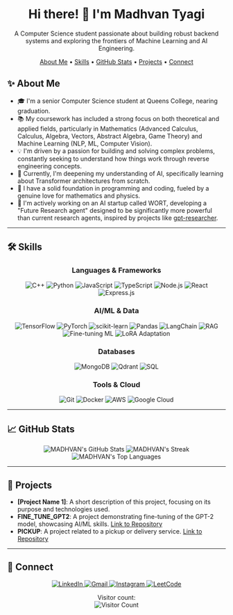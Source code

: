 <h1 align="center">Hi there! 👋 I'm Madhvan Tyagi</h1>

<p align="center">
  A Computer Science student passionate about building robust backend systems and exploring the frontiers of Machine Learning and AI Engineering.
</p>

<p align="center">
  <a href="#about-me">About Me</a> •
  <a href="#skills">Skills</a> •
  <a href="#github-stats">GitHub Stats</a> •
  <a href="#projects">Projects</a> •
  <a href="#connect">Connect</a>
</p>

## ✨ About Me <a name="about-me"></a>

- 🎓 I'm a senior Computer Science student at Queens College, nearing graduation.
- 📚 My coursework has included a strong focus on both theoretical and applied fields, particularly in Mathematics (Advanced Calculus, Calculus, Algebra, Vectors, Abstract Algebra, Game Theory) and Machine Learning (NLP, ML, Computer Vision).
- 💡 I'm driven by a passion for building and solving complex problems, constantly seeking to understand how things work through reverse engineering concepts.
- 🌱 Currently, I'm deepening my understanding of AI, specifically learning about Transformer architectures from scratch.
- 🧠 I have a solid foundation in programming and coding, fueled by a genuine love for mathematics and physics.
- 🚀 I'm actively working on an AI startup called WORT, developing a "Future Research agent" designed to be significantly more powerful than current research agents, inspired by projects like [gpt-researcher](https://github.com/assafelovic/gpt-researcher.git).


---


## 🛠 Skills <a name="skills"></a>

<h3 align="center">Languages & Frameworks</h3>
<p align="center">
  <img src="https://img.shields.io/badge/C%2B%2B-00599C?style=for-the-badge&logo=c%2B%2B&logoColor=white" alt="C++" />
  <img src="https://img.shields.io/badge/Python-FFD43B?style=for-the-badge&logo=python&logoColor=darkgreen" alt="Python" />
  <img src="https://img.shields.io/badge/JavaScript-323330?style=for-the-badge&logo=javascript&logoColor=F7DF1E" alt="JavaScript" />
  <img src="https://img.shields.io/badge/TypeScript-3178C6?style=for-the-badge&logo=typescript&logoColor=white" alt="TypeScript" />
  <img src="https://img.shields.io/badge/Node.js-339933?style=for-the-badge&logo=nodedotjs&logoColor=white" alt="Node.js" />
  <img src="https://img.shields.io/badge/React-%2320232a.svg?style=for-the-badge&logo=react&logoColor=%2361DAFB" alt="React" />
  <img src="https://img.shields.io/badge/Express.js-%23404d59.svg?style=for-the-badge&logo=express&logoColor=%2361DAFB" alt="Express.js" />
</p>

<h3 align="center">AI/ML & Data</h3>
<p align="center">
  <img src="https://img.shields.io/badge/TensorFlow-FF6F00?style=for-the-badge&logo=tensorflow&logoColor=white" alt="TensorFlow" />
  <img src="https://img.shields.io/badge/PyTorch-EE4C2C?style=for-the-badge&logo=pytorch&logoColor=white" alt="PyTorch" />
  <img src="https://img.shields.io/badge/scikit--learn-F7931E?style=for-the-badge&logo=scikit-learn&logoColor=white" alt="scikit-learn" />
  <img src="https://img.shields.io/badge/Pandas-150458?style=for-the-badge&logo=pandas&logoColor=white" alt="Pandas" />
  <img src="https://img.shields.io/badge/LangChain-042B26?style=for-the-badge&logo=langchain&logoColor=white" alt="LangChain" />
  <img src="https://img.shields.io/badge/RAG-Concept-blue?style=for-the-badge" alt="RAG" />
  <img src="https://img.shields.io/badge/Fine--tuning-ML-orange?style=for-the-badge" alt="Fine-tuning ML" />
  <img src="https://img.shields.io/badge/LoRA-Adaptation-purple?style=for-the-badge" alt="LoRA Adaptation" />
</p>

<h3 align="center">Databases</h3>
<p align="center">
  <img src="https://img.shields.io/badge/MongoDB-%234ea94b.svg?style=for-the-badge&logo=mongodb&logoColor=white" alt="MongoDB" />
  <img src="https://img.shields.io/badge/Qdrant-1E90FF?style=for-the-badge&logo=qdrant&logoColor=white" alt="Qdrant" />
  <img src="https://img.shields.io/badge/SQL-4479A1?style=for-the-badge&logo=mysql&logoColor=white" alt="SQL" /> <!-- Using MySQL logo as a general SQL representation -->
</p>

<h3 align="center">Tools & Cloud</h3>
<p align="center">
  <img src="https://img.shields.io/badge/Git-F05032?style=for-the-badge&logo=git&logoColor=white" alt="Git" />
  <img src="https://img.shields.io/badge/Docker-2496ED?style=for-the-badge&logo=docker&logoColor=white" alt="Docker" />
  <img src="https://img.shields.io/badge/AWS-232F3E?style=for-the-badge&logo=amazon-aws&logoColor=white" alt="AWS" />
  <img src="https://img.shields.io/badge/Google%20Cloud-4285F4?style=for-the-badge&logo=google-cloud&logoColor=white" alt="Google Cloud" />
</p>

---

## 📈 GitHub Stats <a name="github-stats"></a>

<p align="center">
  <img src="https://github-readme-stats.vercel.app/api?username=MADHVANTyagi&show_icons=true&theme=dark&include_all_commits=true&count_private=true" alt="MADHVAN's GitHub Stats" />
  <img src="https://github-readme-streak-stats.herokuapp.com/?user=MADHVANTyagi&theme=dark" alt="MADHVAN's Streak" />
  <img src="https://github-readme-stats.vercel.app/api/top-langs/?username=MADHVANTyagi&layout=compact&theme=dark&langs_count=8" alt="MADHVAN's Top Languages" />
</p> 


---

## 🚀 Projects <a name="projects"></a>



- **[Project Name 1]**: A short description of this project, focusing on its purpose and technologies used.
- **FINE_TUNE_GPT2**: A project demonstrating fine-tuning of the GPT-2 model, showcasing AI/ML skills. [Link to Repository](https://github.com/madhvantyagi/FINE_TUNE_GPT2.git)
- **PICKUP**: A project related to a pickup or delivery service. [Link to Repository](https://github.com/madhvantyagi/PICKUP.git)


---

## 🤝 Connect <a name="connect"></a>

<p align="center">
  <a href="https://www.linkedin.com/in/madhvan-tyagi-10a44a222/" target="_blank">
    <img src="https://img.shields.io/badge/LinkedIn-0A66C2?style=for-the-badge&logo=linkedin&logoColor=white" alt="LinkedIn" />
  </a>
  <a href="mailto:madhav.harsh@icloud.com?subject=Contact%20From%20Github" target="_blank">
    <img src="https://img.shields.io/badge/Gmail-D14836?style=for-the-badge&logo=gmail&logoColor=white" alt="Gmail" />
  </a>
  <a href="https://www.instagram.com/madhvan_tyagi/" target="_blank">
    <img src="https://img.shields.io/badge/Instagram-E4405F?style=for-the-badge&logo=instagram&logoColor=white" alt="Instagram" />
  </a>
  <a href="https://leetcode.com/MADHVAN/" target="_blank">
    <img src="https://img.shields.io/badge/LeetCode-000000?style=for-the-badge&logo=LeetCode&logoColor=#d16c06" alt="LeetCode" />
  </a>
</p>


<p align="center">
  Visitor count:<br>
  <img src="https://profile-counter.glitch.me/MADHVAN/count.svg" alt="Visitor Count" />
</p>
